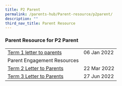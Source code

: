 ```yaml
---
title: P2 Parent
permalink: /parents-hub/Parent-resource/p2parent/
description: ""
third_nav_title: Parent Resource
---
```


### Parent Resource for P2 Parent

|  |  |
|---|---|
| [Term 1 letter to parents](/files/pr1p2.pdf) | 06 Jan 2022 |
| Parent Engagement Resources |   |
| [Term 2 Letter to Parents](/files/pr2p2.pdf)   |  22 Mar 2022 |
| [Term 3 Letter to Parents](/files/pr3p2.pdf)   |  27 Jun 2022 |